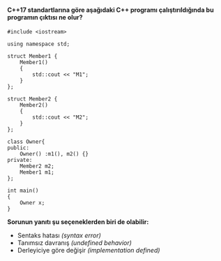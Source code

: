 #### C++17 standartlarına göre aşağıdaki C++ programı çalıştırıldığında bu programın çıktısı ne olur?


```
#include <iostream>
 
using namespace std;
 
struct Member1 {
	Member1()
	{
		std::cout << "M1";
	}
};
 
struct Member2 {
	Member2()
	{
		std::cout << "M2";
	}
};
 
class Owner{
public:
	Owner() :m1(), m2() {}
private:
	Member2 m2;
	Member1 m1;
};
 
int main() 
{
	Owner x;
}
```

__Sorunun yanıtı şu seçeneklerden biri de olabilir:__

+ Sentaks hatası *(syntax error)*
+ Tanımsız davranış *(undefined behavior)*
+ Derleyiciye göre değişir *(implementation defined)*
